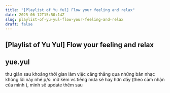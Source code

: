 ```yaml
---
title: "[Playlist of Yu Yul] Flow your feeling and relax"
date: 2025-06-12T15:50:14Z
slug: playlist-of-yu-yul-flow-your-feeling-and-relax
draft: false
---
```


## [Playlist of Yu Yul] Flow your feeling and relax

## yue.yul

thư giãn sau khoảng thời gian làm việc căng thẳng qua những bản nhạc không lời này nhé 
p/s: mở kèm vs tiếng mưa sẽ hay hơn đấy (theo cảm nhận của mình ), mình sẽ update thêm sau